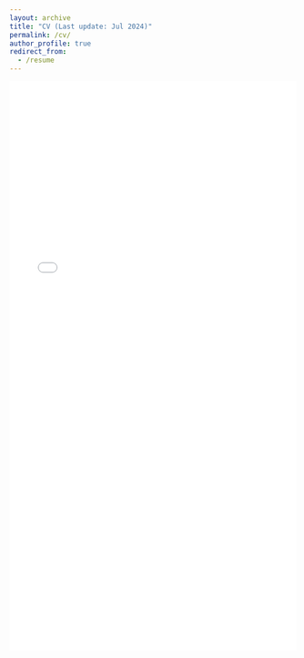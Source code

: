 ```yaml
---
layout: archive
title: "CV (Last update: Jul 2024)"
permalink: /cv/
author_profile: true
redirect_from:
  - /resume
---
```


<iframe src="/files/Junoh_Heo_CV.pdf" width="100%" height="1000" frameborder="no" border="0" marginwidth="0" marginheight="0"></iframe>
